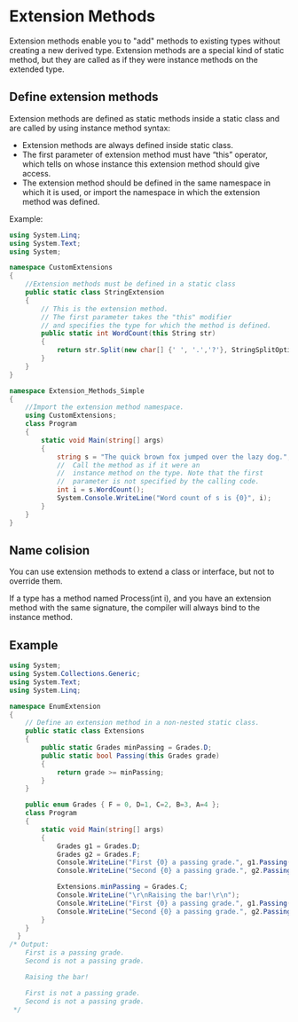 # Extension Methods

Extension methods enable you to "add" methods to existing types without creating a new derived type. Extension methods are a special kind of static method, but they are called as if they were instance methods on the extended type.

## Define extension methods

Extension methods are defined as static methods inside a static class and are called by using instance method syntax:

* Extension methods are always defined inside static class.
* The first parameter of extension method must have “this” operator, which tells on whose instance this extension method should give access.
* The extension method should be defined in the same namespace in which it is used, or import the namespace in which the extension method was defined.

Example:

```csharp
using System.Linq;
using System.Text;
using System;

namespace CustomExtensions
{
    //Extension methods must be defined in a static class
    public static class StringExtension
    {
        // This is the extension method.
        // The first parameter takes the "this" modifier
        // and specifies the type for which the method is defined.
        public static int WordCount(this String str)
        {
            return str.Split(new char[] {' ', '.','?'}, StringSplitOptions.RemoveEmptyEntries).Length;
        }
    }
}

namespace Extension_Methods_Simple
{
    //Import the extension method namespace.
    using CustomExtensions;
    class Program
    {
        static void Main(string[] args)
        {
            string s = "The quick brown fox jumped over the lazy dog.";
            //  Call the method as if it were an 
            //  instance method on the type. Note that the first
            //  parameter is not specified by the calling code.
            int i = s.WordCount();
            System.Console.WriteLine("Word count of s is {0}", i);
        }
    }
}
```

## Name colision

You can use extension methods to extend a class or interface, but not to override them.

If a type has a method named Process(int i), and you have an extension method with the same signature, the compiler will always bind to the instance method.

## Example

```csharp
using System;
using System.Collections.Generic;
using System.Text;
using System.Linq;

namespace EnumExtension
{
    // Define an extension method in a non-nested static class.
    public static class Extensions
    {
        public static Grades minPassing = Grades.D;
        public static bool Passing(this Grades grade)
        {
            return grade >= minPassing;
        }
    }

    public enum Grades { F = 0, D=1, C=2, B=3, A=4 };
    class Program
    {
        static void Main(string[] args)
        {
            Grades g1 = Grades.D;
            Grades g2 = Grades.F;
            Console.WriteLine("First {0} a passing grade.", g1.Passing() ? "is" : "is not");
            Console.WriteLine("Second {0} a passing grade.", g2.Passing() ? "is" : "is not");

            Extensions.minPassing = Grades.C;
            Console.WriteLine("\r\nRaising the bar!\r\n");
            Console.WriteLine("First {0} a passing grade.", g1.Passing() ? "is" : "is not");
            Console.WriteLine("Second {0} a passing grade.", g2.Passing() ? "is" : "is not");
        }
    }
  }
/* Output:
    First is a passing grade.
    Second is not a passing grade.

    Raising the bar!

    First is not a passing grade.
    Second is not a passing grade.
 */
```